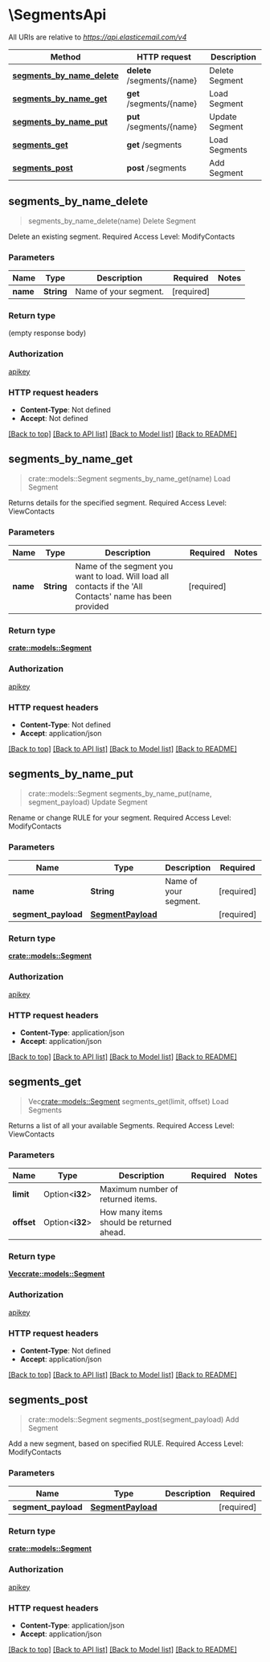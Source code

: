 # \SegmentsApi

All URIs are relative to *https://api.elasticemail.com/v4*

Method | HTTP request | Description
------------- | ------------- | -------------
[**segments_by_name_delete**](SegmentsApi.md#segments_by_name_delete) | **delete** /segments/{name} | Delete Segment
[**segments_by_name_get**](SegmentsApi.md#segments_by_name_get) | **get** /segments/{name} | Load Segment
[**segments_by_name_put**](SegmentsApi.md#segments_by_name_put) | **put** /segments/{name} | Update Segment
[**segments_get**](SegmentsApi.md#segments_get) | **get** /segments | Load Segments
[**segments_post**](SegmentsApi.md#segments_post) | **post** /segments | Add Segment



## segments_by_name_delete

> segments_by_name_delete(name)
Delete Segment

Delete an existing segment. Required Access Level: ModifyContacts

### Parameters


Name | Type | Description  | Required | Notes
------------- | ------------- | ------------- | ------------- | -------------
**name** | **String** | Name of your segment. | [required] |

### Return type

 (empty response body)

### Authorization

[apikey](../README.md#apikey)

### HTTP request headers

- **Content-Type**: Not defined
- **Accept**: Not defined

[[Back to top]](#) [[Back to API list]](../README.md#documentation-for-api-endpoints) [[Back to Model list]](../README.md#documentation-for-models) [[Back to README]](../README.md)


## segments_by_name_get

> crate::models::Segment segments_by_name_get(name)
Load Segment

Returns details for the specified segment. Required Access Level: ViewContacts

### Parameters


Name | Type | Description  | Required | Notes
------------- | ------------- | ------------- | ------------- | -------------
**name** | **String** | Name of the segment you want to load. Will load all contacts if the 'All Contacts' name has been provided | [required] |

### Return type

[**crate::models::Segment**](Segment.md)

### Authorization

[apikey](../README.md#apikey)

### HTTP request headers

- **Content-Type**: Not defined
- **Accept**: application/json

[[Back to top]](#) [[Back to API list]](../README.md#documentation-for-api-endpoints) [[Back to Model list]](../README.md#documentation-for-models) [[Back to README]](../README.md)


## segments_by_name_put

> crate::models::Segment segments_by_name_put(name, segment_payload)
Update Segment

Rename or change RULE for your segment. Required Access Level: ModifyContacts

### Parameters


Name | Type | Description  | Required | Notes
------------- | ------------- | ------------- | ------------- | -------------
**name** | **String** | Name of your segment. | [required] |
**segment_payload** | [**SegmentPayload**](SegmentPayload.md) |  | [required] |

### Return type

[**crate::models::Segment**](Segment.md)

### Authorization

[apikey](../README.md#apikey)

### HTTP request headers

- **Content-Type**: application/json
- **Accept**: application/json

[[Back to top]](#) [[Back to API list]](../README.md#documentation-for-api-endpoints) [[Back to Model list]](../README.md#documentation-for-models) [[Back to README]](../README.md)


## segments_get

> Vec<crate::models::Segment> segments_get(limit, offset)
Load Segments

Returns a list of all your available Segments. Required Access Level: ViewContacts

### Parameters


Name | Type | Description  | Required | Notes
------------- | ------------- | ------------- | ------------- | -------------
**limit** | Option<**i32**> | Maximum number of returned items. |  |
**offset** | Option<**i32**> | How many items should be returned ahead. |  |

### Return type

[**Vec<crate::models::Segment>**](Segment.md)

### Authorization

[apikey](../README.md#apikey)

### HTTP request headers

- **Content-Type**: Not defined
- **Accept**: application/json

[[Back to top]](#) [[Back to API list]](../README.md#documentation-for-api-endpoints) [[Back to Model list]](../README.md#documentation-for-models) [[Back to README]](../README.md)


## segments_post

> crate::models::Segment segments_post(segment_payload)
Add Segment

Add a new segment, based on specified RULE. Required Access Level: ModifyContacts

### Parameters


Name | Type | Description  | Required | Notes
------------- | ------------- | ------------- | ------------- | -------------
**segment_payload** | [**SegmentPayload**](SegmentPayload.md) |  | [required] |

### Return type

[**crate::models::Segment**](Segment.md)

### Authorization

[apikey](../README.md#apikey)

### HTTP request headers

- **Content-Type**: application/json
- **Accept**: application/json

[[Back to top]](#) [[Back to API list]](../README.md#documentation-for-api-endpoints) [[Back to Model list]](../README.md#documentation-for-models) [[Back to README]](../README.md)

